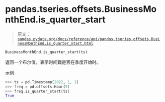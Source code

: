 # pandas.tseries.offsets.BusinessMonthEnd.is_quarter_start

> 原文：[`pandas.pydata.org/docs/reference/api/pandas.tseries.offsets.BusinessMonthEnd.is_quarter_start.html`](https://pandas.pydata.org/docs/reference/api/pandas.tseries.offsets.BusinessMonthEnd.is_quarter_start.html)

```py
BusinessMonthEnd.is_quarter_start(ts)
```

返回一个布尔值，表示时间戳是否在季度开始时。

示例

```py
>>> ts = pd.Timestamp(2022, 1, 1)
>>> freq = pd.offsets.Hour(5)
>>> freq.is_quarter_start(ts)
True 
```
